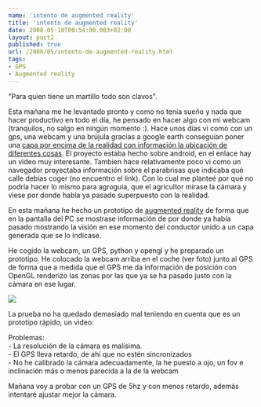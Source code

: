 ```yaml
---
name: 'intento de augmented reality'
title: 'intento de augmented reality'
date: 2008-05-18T00:54:00.003+02:00
layout: post2
published: true
url: /2008/05/intento-de-augmented-reality.html
tags: 
- GPS
- Augmented reality
---
```


"Para quien tiene un martillo todo son clavos".  
  
Esta mañana me he levantado pronto y como no tenía sueño y nada que hacer productivo en todo el día, he pensado en hacer algo con mi webcam (tranquilos, no salgo en ningún momento :). Hace unos días vi como con un gps, una webcam y una brújula gracias a google earth conseguían poner una [capa por encima de la realidad con información la ubicación de diferentes cosas](http://www.navigadget.com/index.php/2008/04/16/enkin-for-android/). El proyecto estaba hecho sobre android, en el enlace hay un video muy interesante. Tambien hace relativamente poco vi como un navegador proyectaba información sobre el parabrisas que indicaba qué calle debías coger (no encuentro el link). Con lo cual me planteé por qué no podría hacer lo mismo para agroguía, que el agricultor mirase la cámara y viese por donde había ya pasado superpuesto con la realidad.  
  
En esta mañana he hecho un prototipo de [augmented reality](http://en.wikipedia.org/wiki/Augmented_reality) de forma que en la pantalla del PC se mostrase información de por donde ya había pasado mostrando la visión en ese momento del conductor unido a un capa generada que se lo indicase.  
  
He cogido la webcam, un GPS, python y opengl y he preparado un prototipo. He colocado la webcam arriba en el coche (ver foto) junto al GPS de forma que a medida que el GPS me da información de posición con OpenGL renderizo las zonas por las que ya se ha pasado justo con la cámara en ese lugar.  
  
[![](http://lh4.ggpht.com/qualopec/SC8jQxF1XhI/AAAAAAAAA5o/o7rg5LxHkKk/s800/100_4933.JPG)](http://picasaweb.google.es/qualopec/Agroguia02/photo#5201414865598897682)  
  
  
La prueba no ha quedado demasiado mal teniendo en cuenta que es un prototipo rápido, un video:  
  
  
  
Problemas:  
\- La resolución de la cámara es malísima.  
\- El GPS lleva retardo, de ahí que no estén sincronizados  
\- No he calibrado la cámara adecuadamente, la he puesto a ojo, un fov e inclinación más o menos parecida a la de la webcam  
  
Mañana voy a probar con un GPS de 5hz y con menos retardo, además intentaré ajustar mejor la cámara.